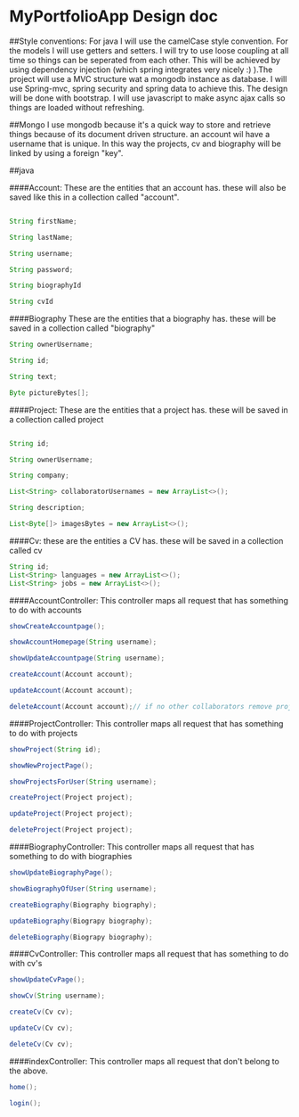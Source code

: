 MyPortfolioApp Design doc
==============

##Style conventions:
For java I will use the camelCase style convention. For the models I will use getters and setters. I will try to use loose coupling at all time so things can be seperated from each other. This will be achieved by using dependency injection (which spring integrates very nicely :) ).The project will use a MVC structure wat a mongodb instance as database. I will use Spring-mvc, spring security and spring data to achieve this. The design will be done with bootstrap. I will use javascript to make async ajax calls so things are loaded without refreshing.

##Mongo
I use mongodb because it's a quick way to store and retrieve things because of its document driven structure. an account wil have a username that is unique. In this way the projects, cv and biography will be linked by using a foreign "key".


##java

####Account:
These are the entities that an account has. these will also be saved like this in a collection called "account".
```Java

String firstName;

String lastName;

String username;

String password;

String biographyId

String cvId
```



####Biography
These are the entities that a biography has. these will be saved in a collection called "biography"
```Java
String ownerUsername;

String id;

String text;

Byte pictureBytes[];
```



####Project:
These are the entities that a project has. these will be saved in a collection called project
```Java

String id;

String ownerUsername;

String company;

List<String> collaboratorUsernames = new ArrayList<>();

String description;

List<Byte[]> imagesBytes = new ArrayList<>();
```


####Cv:
these are the entities a CV has. these will be saved in a collection called cv
```Java
String id;
List<String> languages = new ArrayList<>();
List<String> jobs = new ArrayList<>();
```






####AccountController:
This controller maps all request that has something to do with accounts
```Java
showCreateAccountpage();

showAccountHomepage(String username);

showUpdateAccountpage(String username);

createAccount(Account account);

updateAccount(Account account);

deleteAccount(Account account);// if no other collaborators remove projects
```


####ProjectController:
This controller maps all request that has something to do with projects
```Java
showProject(String id);

showNewProjectPage();

showProjectsForUser(String username);

createProject(Project project);

updateProject(Project project);

deleteProject(Project project);
```


####BiographyController:
This controller maps all request that has something to do with biographies
```Java
showUpdateBiographyPage();

showBiographyOfUser(String username);

createBiography(Biography biography);

updateBiography(Biograpy biography);

deleteBiography(Biograpy biography);
```




####CvController:
This controller maps all request that has something to do with cv's
```Java
showUpdateCvPage();

showCv(String username);

createCv(Cv cv);

updateCv(Cv cv);

deleteCv(Cv cv);
```

####indexController:
This controller maps all request that don't belong to the above.
```Java
home();

login();

```
